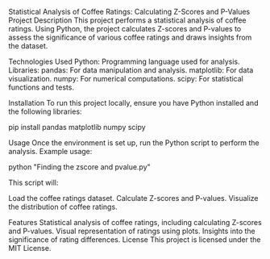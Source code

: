 Statistical Analysis of Coffee Ratings: Calculating Z-Scores and P-Values
Project Description
This project performs a statistical analysis of coffee ratings. Using Python, the project calculates Z-scores and P-values to assess the significance of various coffee ratings and draws insights from the dataset.

Technologies Used
Python: Programming language used for analysis.
Libraries:
pandas: For data manipulation and analysis.
matplotlib: For data visualization.
numpy: For numerical computations.
scipy: For statistical functions and tests.

Installation
To run this project locally, ensure you have Python installed and the following libraries:

pip install pandas matplotlib numpy scipy

Usage
Once the environment is set up, run the Python script to perform the analysis. Example usage:


python "Finding the zscore and pvalue.py"

This script will:

Load the coffee ratings dataset.
Calculate Z-scores and P-values.
Visualize the distribution of coffee ratings.

Features
Statistical analysis of coffee ratings, including calculating Z-scores and P-values.
Visual representation of ratings using plots.
Insights into the significance of rating differences.
License
This project is licensed under the MIT License.
